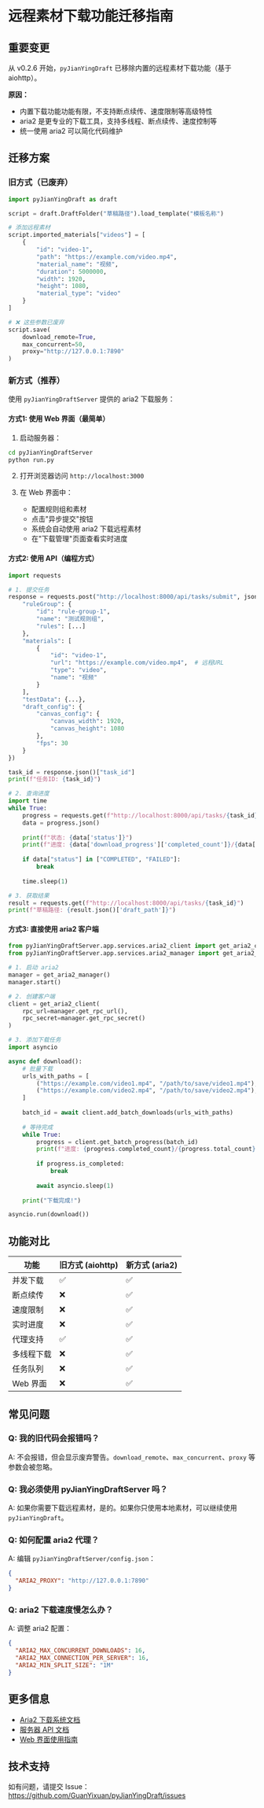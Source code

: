 # 远程素材下载功能迁移指南

## 重要变更

从 v0.2.6 开始，`pyJianYingDraft` 已移除内置的远程素材下载功能（基于 aiohttp）。

**原因：**
- 内置下载功能功能有限，不支持断点续传、速度限制等高级特性
- aria2 是更专业的下载工具，支持多线程、断点续传、速度控制等
- 统一使用 aria2 可以简化代码维护

## 迁移方案

### 旧方式（已废弃）

```python
import pyJianYingDraft as draft

script = draft.DraftFolder("草稿路径").load_template("模板名称")

# 添加远程素材
script.imported_materials["videos"] = [
    {
        "id": "video-1",
        "path": "https://example.com/video.mp4",
        "material_name": "视频",
        "duration": 5000000,
        "width": 1920,
        "height": 1080,
        "material_type": "video"
    }
]

# ❌ 这些参数已废弃
script.save(
    download_remote=True,
    max_concurrent=50,
    proxy="http://127.0.0.1:7890"
)
```

### 新方式（推荐）

使用 `pyJianYingDraftServer` 提供的 aria2 下载服务：

#### 方式1: 使用 Web 界面（最简单）

1. 启动服务器：
```bash
cd pyJianYingDraftServer
python run.py
```

2. 打开浏览器访问 `http://localhost:3000`

3. 在 Web 界面中：
   - 配置规则组和素材
   - 点击"异步提交"按钮
   - 系统会自动使用 aria2 下载远程素材
   - 在"下载管理"页面查看实时进度

#### 方式2: 使用 API（编程方式）

```python
import requests

# 1. 提交任务
response = requests.post("http://localhost:8000/api/tasks/submit", json={
    "ruleGroup": {
        "id": "rule-group-1",
        "name": "测试规则组",
        "rules": [...]
    },
    "materials": [
        {
            "id": "video-1",
            "url": "https://example.com/video.mp4",  # 远程URL
            "type": "video",
            "name": "视频"
        }
    ],
    "testData": {...},
    "draft_config": {
        "canvas_config": {
            "canvas_width": 1920,
            "canvas_height": 1080
        },
        "fps": 30
    }
})

task_id = response.json()["task_id"]
print(f"任务ID: {task_id}")

# 2. 查询进度
import time
while True:
    progress = requests.get(f"http://localhost:8000/api/tasks/{task_id}/progress")
    data = progress.json()
    
    print(f"状态: {data['status']}")
    print(f"进度: {data['download_progress']['completed_count']}/{data['download_progress']['total_count']}")
    
    if data["status"] in ["COMPLETED", "FAILED"]:
        break
    
    time.sleep(1)

# 3. 获取结果
result = requests.get(f"http://localhost:8000/api/tasks/{task_id}")
print(f"草稿路径: {result.json()['draft_path']}")
```

#### 方式3: 直接使用 aria2 客户端

```python
from pyJianYingDraftServer.app.services.aria2_client import get_aria2_client
from pyJianYingDraftServer.app.services.aria2_manager import get_aria2_manager

# 1. 启动 aria2
manager = get_aria2_manager()
manager.start()

# 2. 创建客户端
client = get_aria2_client(
    rpc_url=manager.get_rpc_url(),
    rpc_secret=manager.get_rpc_secret()
)

# 3. 添加下载任务
import asyncio

async def download():
    # 批量下载
    urls_with_paths = [
        ("https://example.com/video1.mp4", "/path/to/save/video1.mp4"),
        ("https://example.com/video2.mp4", "/path/to/save/video2.mp4"),
    ]
    
    batch_id = await client.add_batch_downloads(urls_with_paths)
    
    # 等待完成
    while True:
        progress = client.get_batch_progress(batch_id)
        print(f"进度: {progress.completed_count}/{progress.total_count}")
        
        if progress.is_completed:
            break
        
        await asyncio.sleep(1)
    
    print("下载完成!")

asyncio.run(download())
```

## 功能对比

| 功能 | 旧方式 (aiohttp) | 新方式 (aria2) |
|-----|-----------------|---------------|
| 并发下载 | ✅ | ✅ |
| 断点续传 | ❌ | ✅ |
| 速度限制 | ❌ | ✅ |
| 实时进度 | ❌ | ✅ |
| 代理支持 | ✅ | ✅ |
| 多线程下载 | ❌ | ✅ |
| 任务队列 | ❌ | ✅ |
| Web 界面 | ❌ | ✅ |

## 常见问题

### Q: 我的旧代码会报错吗？

A: 不会报错，但会显示废弃警告。`download_remote`、`max_concurrent`、`proxy` 等参数会被忽略。

### Q: 我必须使用 pyJianYingDraftServer 吗？

A: 如果你需要下载远程素材，是的。如果你只使用本地素材，可以继续使用 `pyJianYingDraft`。

### Q: 如何配置 aria2 代理？

A: 编辑 `pyJianYingDraftServer/config.json`：
```json
{
  "ARIA2_PROXY": "http://127.0.0.1:7890"
}
```

### Q: aria2 下载速度慢怎么办？

A: 调整 aria2 配置：
```json
{
  "ARIA2_MAX_CONCURRENT_DOWNLOADS": 16,
  "ARIA2_MAX_CONNECTION_PER_SERVER": 16,
  "ARIA2_MIN_SPLIT_SIZE": "1M"
}
```

## 更多信息

- [Aria2 下载系统文档](pyJianYingDraftServer/ASYNC_DOWNLOAD_SYSTEM.md)
- [服务器 API 文档](pyJianYingDraftServer/README.md)
- [Web 界面使用指南](pyjianyingdraft-web/README.md)

## 技术支持

如有问题，请提交 Issue：https://github.com/GuanYixuan/pyJianYingDraft/issues

